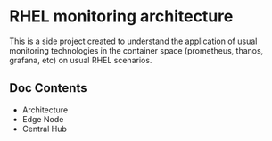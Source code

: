 # RHEL monitoring architecture

This is a side project created to understand the application of usual monitoring technologies in the container space (prometheus, thanos, grafana, etc) on usual RHEL scenarios.

## Doc Contents

- Architecture
- Edge Node
- Central Hub

